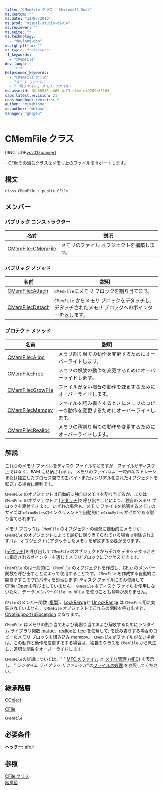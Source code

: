 ```yaml
---
title: "CMemFile クラス | Microsoft Docs"
ms.custom: ""
ms.date: "12/03/2016"
ms.prod: "visual-studio-dev14"
ms.reviewer: ""
ms.suite: ""
ms.technology: 
  - "devlang-cpp"
ms.tgt_pltfrm: ""
ms.topic: "reference"
f1_keywords: 
  - "CMemFile"
dev_langs: 
  - "C++"
helpviewer_keywords: 
  - "CMemFile クラス"
  - "メモリ ファイル"
  - "一時ファイル, メモリ ファイル"
ms.assetid: 20e86515-e465-4f73-b2ea-e49789d63165
caps.latest.revision: 21
caps.handback.revision: 9
author: "mikeblome"
ms.author: "mblome"
manager: "ghogen"
---
```

# CMemFile クラス
[!INCLUDE[vs2017banner](../../assembler/inline/includes/vs2017banner.md)]

\- [CFile](../../mfc/reference/cfile-class.md)その派生クラスはメモリ上のファイルをサポートします。  
  
## 構文  
  
```  
class CMemFile : public CFile  
```  
  
## メンバー  
  
### パブリック コンストラクター  
  
|名前|説明|  
|--------|--------|  
|[CMemFile::CMemFile](../Topic/CMemFile::CMemFile.md)|メモリのファイル オブジェクトを構築します。|  
  
### パブリック メソッド  
  
|名前|説明|  
|--------|--------|  
|[CMemFile::Attach](../Topic/CMemFile::Attach.md)|`CMemFile`にメモリ ブロックを割り当てます。|  
|[CMemFile::Detach](../Topic/CMemFile::Detach.md)|`CMemFile` からメモリ ブロックをデタッチし、デタッチされたメモリ ブロックへのポインターを返します。|  
  
### プロテクト メソッド  
  
|名前|説明|  
|--------|--------|  
|[CMemFile::Alloc](../Topic/CMemFile::Alloc.md)|メモリ割り当ての動作を変更するためにオーバーライドします。|  
|[CMemFile::Free](../Topic/CMemFile::Free.md)|メモリの解放の動作を変更するためにオーバーライドします。|  
|[CMemFile::GrowFile](../Topic/CMemFile::GrowFile.md)|ファイルがない場合の動作を変更するためにオーバーライドします。|  
|[CMemFile::Memcpy](../Topic/CMemFile::Memcpy.md)|ファイルを読み書きするときにメモリのコピーの動作を変更するためにオーバーライドします。|  
|[CMemFile::Realloc](../Topic/CMemFile::Realloc.md)|メモリの再割り当ての動作を変更するためにオーバーライドします。|  
  
## 解説  
 これらのメモリ ファイルをディスク ファイルなどですが、ファイルがディスク上ではなく、RAM に格納されます。  メモリのファイルは、一時的なストレージまたは独立したプロセス間での生バイトまたはシリアル化されたオブジェクトを転送する場合に便利です。  
  
 `CMemFile` のオブジェクトは自動的に独自のメモリを割り当てるか、または `CMemFile` のオブジェクトに [&#91;アタッチ&#93;](../Topic/CMemFile::Attach.md)を呼び出すことにより、独自のメモリ ブロックを添付できます。  いずれの場合も、メモリ ファイルを拡張するメモリのサイズは `nGrowBytes`のインクリメントで自動的に `nGrowBytes` がゼロである割り当てられます。  
  
 メモリ ブロックは `CMemFile` のオブジェクトの破棄に自動的にメモリが `CMemFile` のオブジェクトによって最初に割り当てられている場合は削除されます; は、オブジェクトにアタッチしたメモリを解放する必要があります。  
  
 [&#91;デタッチ&#93;](../Topic/CMemFile::Detach.md)を呼び出して `CMemFile` のオブジェクトからそれをデタッチするときに指定されるポインターを通じてメモリ ブロックにアクセスできます。  
  
 `CMemFile` のは一般的に、`CMemFile` のオブジェクトを作成し、[CFile](../../mfc/reference/cfile-class.md) のメンバー関数を呼び出すことによって使用することです。  `CMemFile` を作成する自動的に開きますこのプロパティを処理します: ディスク ファイルにのみ使用して [CFile::Open](../Topic/CFile::Open.md)を呼び出していません。  `CMemFile` をディスク ファイルを使用しないため、データ メンバー `CFile::m_hFile` を使うことも意味がありません。  
  
 `CFile` のメンバー関数 [&#91;複製&#93;](../Topic/CFile::Duplicate.md)、[LockRange](../Topic/CFile::LockRange.md)と [UnlockRange](../Topic/CFile::UnlockRange.md) は `CMemFile`用に実装されていません。  `CMemFile` オブジェクトでこれらの関数を呼び出すと、[CNotSupportedException](../../mfc/reference/cnotsupportedexception-class.md) になります。  
  
 `CMemFile` はメモリの割り当ておよび再割り当ておよび解放するためにランタイム ライブラリ関数 [malloc](../../c-runtime-library/reference/malloc.md)、[realloc](../../c-runtime-library/reference/realloc.md)と [free](../../c-runtime-library/reference/free.md) を使用して; を読み書きする場合のコピーのメモリ ブロックを組み込み [memcpy](../../c-runtime-library/reference/memcpy-wmemcpy.md)。  `CMemFile` がファイルがない場合は、この動作と動作を変更するする場合は、独自のクラスを `CMemFile` から派生し、適切な関数をオーバーライドします。  
  
 `CMemFile`の詳細については、" " [MFC のファイル](../../mfc/files-in-mfc.md) と [メモリ管理 \(MFC\)](../../mfc/memory-management.md) を表示し、" *ランタイム ライブラリ リファレンス"の*[ファイルの処理](../../c-runtime-library/file-handling.md) を参照してください。  
  
## 継承階層  
 [CObject](../Topic/CObject%20Class.md)  
  
 [CFile](../../mfc/reference/cfile-class.md)  
  
 `CMemFile`  
  
## 必要条件  
 **ヘッダー:** afx.h  
  
## 参照  
 [CFile クラス](../../mfc/reference/cfile-class.md)   
 [階層図](../../mfc/hierarchy-chart.md)